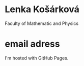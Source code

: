 # Lenka Košárková #
Faculty of Mathematic and Physics
<html>
<body>
<h1>email adress</h1>
<p>I'm hosted with GitHub Pages.</p>
</body>
</html>
